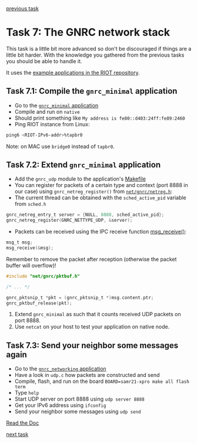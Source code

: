 [previous task](../task-06)

# Task 7: The GNRC network stack

This task is a little bit more advanced so don't be discouraged if things are
a little bit harder. With the knowledge you gathered from the previous tasks
you should be able to handle it.

It uses the [example applications in the RIOT repository](https://github.com/fu-inet-swp17/RIOT/tree/master/examples).

## Task 7.1: Compile the `gnrc_minimal` application
* Go to the [`gnrc_minimal` application](https://github.com/fu-inet-swp17/RIOT/tree/master/examples/gnrc_minimal)
* Compile and run on `native`
* Should print something like `My address is fe80::d403:24ff:fe89:2460`
* Ping RIOT instance from Linux:

```sh
ping6 <RIOT-IPv6-addr>%tapbr0
```
Note: on MAC use `bridge0` instead of `tapbr0`.

## Task 7.2: Extend `gnrc_minimal` application
* Add the `gnrc_udp` module to the application's [Makefile](Makefile)
* You can register for packets of a certain type and context (port 8888 in our
  case) using `gnrc_netreg_register()` from [`net/gnrc/netreg.h`](http://doc.riot-os.org/group__net__gnrc__netreg.html):
* The current thread can be obtained with the `sched_active_pid` variable from
  `sched.h`

```C
gnrc_netreg_entry_t server = {NULL, 8888, sched_active_pid};
gnrc_netreg_register(GNRC_NETTYPE_UDP, &server);
```

* Packets can be received using the IPC receive function [msg_receive()](http://doc.riot-os.org/group__core__msg.html#gae3e05f08bd71d6f65dc727624c4d5f7a):

```C
msg_t msg;
msg_receive(&msg);
```

Remember to remove the packet after reception (otherwise the packet buffer
will overflow)!

```C
#include "net/gnrc/pktbuf.h"

/* ... */

gnrc_pktsnip_t *pkt = (gnrc_pktsnip_t *)msg.content.ptr;
gnrc_pktbuf_release(pkt);
```


1.  Extend `gnrc_minimal` as such that it counts received UDP packets on port 8888.
2.  Use `netcat` on your host to test your application on native node.

## Task 7.3: Send your neighbor some messages again
* Go to the [`gnrc_networking` application](https://github.com/fu-inet-swp17/RIOT/tree/master/examples/gnrc_networking)
* Have a look in `udp.c` how packets are constructed and send
* Compile, flash, and run on the board `BOARD=samr21-xpro make all flash term`
* Type `help`
* Start UDP server on port 8888 using `udp server 8888`
* Get your IPv6 address using `ifconfig`
* Send your neighbor some messages using `udp send`

[Read the Doc](http://doc.riot-os.org/group__net__gnrc.html)

[next task](../task-08)
